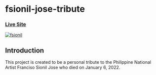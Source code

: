 # fsionil-jose-tribute

### [Live Site](https://fsionil-jose-tribute.netlify.app)

<a href="https://ibb.co/Fn9kXjB"><img src="https://i.ibb.co/Fn9kXjB/fsionil.jpg" alt="fsionil" border="0" width="auto"/></a>

## Introduction
This project is created to be a personal tribute to the Philippine National Artist Franciso Sionil Jose who died on January 6, 2022. 
